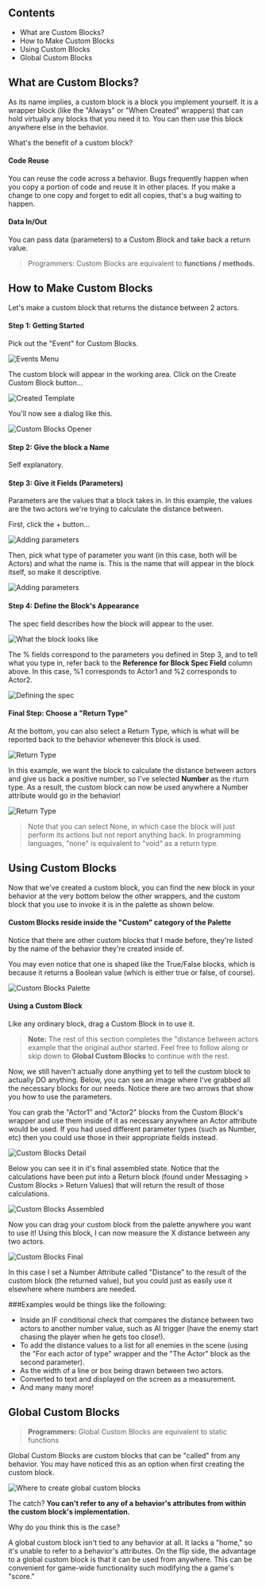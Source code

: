 ## Contents

* What are Custom Blocks?
* How to Make Custom Blocks
* Using Custom Blocks
* Global Custom Blocks
 

## What are Custom Blocks?

As its name implies, a custom block is a block you implement yourself. It is a wrapper block (like the "Always" or "When Created" wrappers) that can hold virtually any blocks that you need it to. You can then use this block anywhere else in the behavior.

What's the benefit of a custom block?

#### Code Reuse
You can reuse the code across a behavior. Bugs frequently happen when you copy a portion of code and reuse it in other places. If you make a change to one copy and forget to edit all copies, that's a bug waiting to happen.

#### Data In/Out
You can pass data (parameters) to a Custom Block and take back a return value.

> Programmers: Custom Blocks are equivalent to **functions / methods.**
 

## How to Make Custom Blocks

Let's make a custom block that returns the distance between 2 actors.

 
#### Step 1: Getting Started

Pick out the "Event" for Custom Blocks.

![Events Menu](https://raw.githubusercontent.com/Stencyl/stencylpedia/master/chapter-6/images/custom-blocks-1.png)

The custom block will appear in the working area. Click on the Create Custom Block button...

![Created Template](https://raw.githubusercontent.com/Stencyl/stencylpedia/master/chapter-6/images/custom-blocks-2.png)

You'll now see a dialog like this.

![Custom Blocks Opener](https://raw.githubusercontent.com/Stencyl/stencylpedia/master/chapter-6/images/custom-blocks-3.png)

#### Step 2: Give the block a Name

Self explanatory.

#### Step 3: Give it Fields (Parameters)

Parameters are the values that a block takes in. In this example, the values are the two actors we're trying to calculate the distance between.

First, click the + button...

![Adding parameters](https://raw.githubusercontent.com/Stencyl/stencylpedia/master/chapter-6/images/custom-blocks-5.png)

Then, pick what type of parameter you want (in this case, both will be Actors) and what the name is. This is the name that will appear in the block itself, so make it descriptive.

![Adding parameters](https://raw.githubusercontent.com/Stencyl/stencylpedia/master/chapter-6/images/custom-blocks-4.png)


#### Step 4: Define the Block's Appearance

The spec field describes how the block will appear to the user.

![What the block looks like](https://raw.githubusercontent.com/Stencyl/stencylpedia/master/chapter-6/images/custom-blocks-8.png)

The % fields correspond to the parameters you defined in Step 3, and to tell what you type in, refer back to the **Reference for Block Spec Field** column above. In this case, %1 corresponds to Actor1 and %2 corresponds to Actor2.

![Defining the spec](https://raw.githubusercontent.com/Stencyl/stencylpedia/master/chapter-6/images/custom-blocks-6.png)

#### Final Step: Choose a "Return Type"

At the bottom, you can also select a Return Type, which is what will be reported back to the behavior whenever this block is used.

![Return Type](https://raw.githubusercontent.com/Stencyl/stencylpedia/master/chapter-6/images/custom-blocks-7.png)

In this example, we want the block to calculate the distance between actors and give us back a positive number, so I've selected **Number** as the rturn type. As a result, the custom block can now be used anywhere a Number attribute would go in the behavior!

![Return Type](https://raw.githubusercontent.com/Stencyl/stencylpedia/master/chapter-6/images/custom-blocks-9.png)

> Note that you can select None, in which case the block will just perform its actions but not report anything back. In programming languages, "none" is equivalent to "void" as a return type.

 

## Using Custom Blocks

Now that we've created a custom block, you can find the new block in your behavior at the very bottom below the other wrappers, and the custom block that you use to invoke it is in the palette as shown below.

#### Custom Blocks reside inside the "Custom" category of the Palette

Notice that there are other custom blocks that I made before, they're listed by the name of the behavior they're created inside of.

You may even notice that one is shaped like the True/False blocks, which is because it returns a Boolean value (which is either true or false, of course).

![Custom Blocks Palette](http://static.stencyl.com/help/images/CustomBlocks3_Palette.png)

#### Using a Custom Block
Like any ordinary block, drag a Custom Block in to use it.
 
> **Note:** The rest of this section completes the "distance between actors example that the original author started. Feel free to follow along or skip down to **Global Custom Blocks** to continue with the rest.

Now, we still haven't actually done anything yet to tell the custom block to actually DO anything. Below, you can see an image where I've grabbed all the necessary blocks for our needs. Notice there are two arrows that show you how to use the parameters.

You can grab the "Actor1" and "Actor2" blocks from the Custom Block's wrapper and use them inside of it as necessary anywhere an Actor attribute would be used. If you had used different parameter types (such as Number, etc) then you could use those in their appropriate fields instead.

![Custom Blocks Detail](http://static.stencyl.com/help/images/CustomBlocks4.png)

Below you can see it in it's final assembled state. Notice that the calculations have been put into a Return block (found under Messaging > Custom Blocks > Return Values) that will return the result of those calculations.

![Custom Blocks Assembled](http://static.stencyl.com/help/images/CustomBlocks5.png)

Now you can drag your custom block from the palette anywhere you want to use it! Using this block, I can now measure the X distance between any two actors.

![Custom Blocks Final](http://static.stencyl.com/help/images/CustomBlockFinalPic.png)

In this case I set a Number Attribute called "Distance" to the result of the custom block (the returned value), but you could just as easily use it elsewhere where numbers are needed.
 
###Examples would be things like the following:

* Inside an IF conditional check that compares the distance between two actors to another number value, such as AI trigger (have the enemy start chasing the player when he gets too close!).
* To add the distance values to a list for all enemies in the scene (using the "For each actor of type" wrapper and the "The Actor" block as the second parameter).
* As the width of a line or box being drawn between two actors.
* Converted to text and displayed on the screen as a measurement.
* And many many more!
 

## Global Custom Blocks

> **Programmers:** Global Custom Blocks are equivalent to static functions

Global Custom Blocks are custom blocks that can be "called" from any behavior. You may have noticed this as an option when first creating the custom block.

![Where to create global custom blocks](http://static.stencyl.com/pedia2/ch5/custom/image0.png)

The catch? **You can't refer to any of a behavior's attributes from within the custom block's implementation.**

Why do you think this is the case?

A global custom block isn't tied to any behavior at all. It lacks a "home," so it's unable to refer to a behavior's attributes. On the flip side, the advantage to a global custom block is that it can be used from anywhere. This can be convenient for game-wide functionality such modifying the a game's "score."
